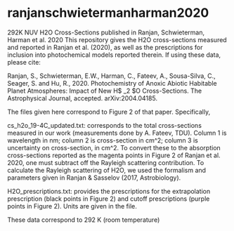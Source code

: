 # ranjanschwietermanharman2020
292K NUV H2O Cross-Sections published in Ranjan, Schwieterman, Harman et al. 2020
This repository gives the H2O cross-sections measured and reported in Ranjan et al. (2020), as well as the prescriptions for inclusion into photochemical models reported therein. If using these data, please cite:

Ranjan, S., Schwieterman, E.W., Harman, C., Fateev, A., Sousa-Silva, C., Seager, S. and Hu, R., 2020. Photochemistry of Anoxic Abiotic Habitable Planet Atmospheres: Impact of New H$ _2 $O Cross-Sections. The Astrophysical Journal, accepted. arXiv:2004.04185.

The files given here correspond to Figure 2 of that paper. Specifically,

cs_h2o_19-4C_updated.txt: corresponds to the total cross-sections measured in our work (measurements done by A. Fateev, TDU). Column 1 is wavelength in nm; column 2 is cross-section in cm^2; column 3 is uncertainty on cross-section, in cm^2. To convert these to the absorption cross-sections reported as the magenta points in Figure 2 of Ranjan et al. 2020, one must subtract off the Rayleigh scattering contribution. To calculate the Rayleigh scattering of H2O, we used the formalism and parameters given in Ranjan & Sasselov (2017, Astrobiology). 

H2O_prescriptions.txt: provides the prescriptions for the extrapolation prescription (black points in Figure 2) and cutoff prescriptions (purple points in Figure 2). Units are given in the file. 

These data correspond to 292 K (room temperature)


